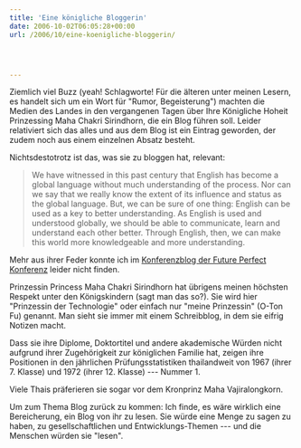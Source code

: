 ```yaml
---
title: 'Eine königliche Bloggerin'
date: 2006-10-02T06:05:28+00:00
url: /2006/10/eine-koenigliche-bloggerin/




---
```

Ziemlich viel Buzz (yeah! Schlagworte! Für die älteren unter meinen Lesern, es handelt sich um ein Wort für "Rumor, Begeisterung") machten die Medien des Landes in den vergangenen Tagen über Ihre Königliche Hoheit Prinzessing Maha Chakri Sirindhorn, die ein Blog führen soll. Leider relativiert sich das alles und aus dem Blog ist ein Eintrag geworden, der zudem noch aus einem einzelnen Absatz besteht.

Nichtsdestotrotz ist das, was sie zu bloggen hat, relevant:

> We have witnessed in this past century that English has become a global language without much understanding of the process. Nor can we say that we really know the extent of its influence and status as the global language. But, we can be sure of one thing: English can be used as a key to better understanding. As English is used and understood globally, we should be able to communicate, learn and understand each other better. Through English, then, we can make this world more knowledgeable and more understanding.

Mehr aus ihrer Feder konnte ich im [Konferenzblog der Future Perfect Konferenz][1] leider nicht finden.

Prinzessin Princess Maha Chakri Sirindhorn hat übrigens meinen höchsten Respekt unter den Königskindern (sagt man das so?). Sie wird hier "Prinzessin der Technologie" oder einfach nur "meine Prinzessin" (O-Ton Fu) genannt. Man sieht sie immer mit einem Schreibblog, in dem sie eifrig Notizen macht.

Dass sie ihre Diplome, Doktortitel und andere akademische Würden nicht aufgrund ihrer Zugehörigkeit zur königlichen Familie hat, zeigen ihre Positionen in den jährlichen Prüfungsstatistiken thailandweit von 1967 (ihrer 7. Klasse) und 1972 (ihrer 12. Klasse) --- Nummer 1.

Viele Thais präferieren sie sogar vor dem Kronprinz Maha Vajiralongkorn.

Um zum Thema Blog zurück zu kommen: Ich finde, es wäre wirklich eine Bereicherung, ein Blog von ihr zu lesen. Sie würde eine Menge zu sagen zu haben, zu gesellschaftlichen und Entwicklungs-Themen --- und die Menschen würden sie "lesen".

 [1]: http://access.britishcouncil.or.th/
